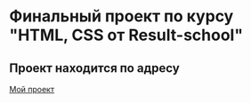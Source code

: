 # Финальный проект по курсу "HTML, CSS от Result-school"

## Проект находится по адресу
[Мой проект](https://bul-an.github.io/Result_final_project/)

